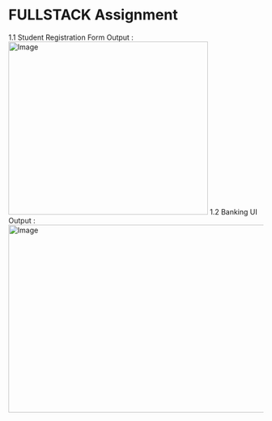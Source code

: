 # FULLSTACK Assignment

1.1 Student Registration Form
Output : 
<img width="394" height="342" alt="Image" src="https://github.com/user-attachments/assets/64a5cd9e-a94b-45cf-9538-491d0bcc8c8d" />
1.2 Banking UI
Output :
<img width="541" height="371" alt="Image" src="https://github.com/user-attachments/assets/4e7855a7-38d5-41fd-a8f8-ff40e0e58f10" />


